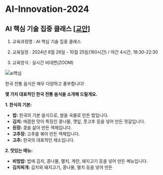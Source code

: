 # AI-Innovation-2024
## AI 핵심 기술 집중 클래스 [[교안]](https://docs.google.com/document/d/1mrVh8Az1XITXfFIho2IWXSCRRXDgcKfig7ZuBJgNS_0/edit?usp=sharing)


1. 교육과정명 : AI 핵심 기술 집중 클래스


2. 교육일정 : 2024년 8월 26일 - 10월 25일(160시간) / 야간 4시간, 18:30-22:30


3. 교육방식 : 실시간 비대면(ZOOM)




![ai핵심](https://github.com/user-attachments/assets/d71a9e3b-aafa-40ac-9c12-acc48e813164)


한국 전통 음식은 매우 다양하고 풍부합니다! 

**몇 가지 대표적인 한국 전통 음식을 소개해 드릴게요.**

**1. 한식의 기본:**

* **밥:** 한국의 기본 음식으로, 쌀을 곡물로 만든 밥입니다.  
* **김치:** 매콤한 맛이 특징인 콩나물, 깻잎, 풋고추 등을 넣어 만든 젓갈입니다.  
* **된장:** 콩을 삶아 만든 액체입니다.  
* **고추장:** 고추를 볶아 만든 액체입니다.  
* **고추:** 한국의 대표적인 채소입니다.  

**2. 맛있는 메뉴:**

* **비빔밥:** 밥에 김치, 콩나물, 멸치, 계란, 돼지고기 등을 넣어 만든 메뉴입니다.  
* **김치찌개:** 김치와 돼지고기, 콩나물, 멸치 등을 넣어 만든
